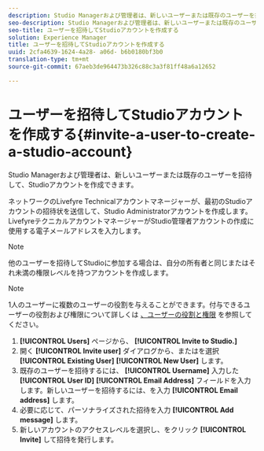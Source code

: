 ```yaml
---
description: Studio Managerおよび管理者は、新しいユーザーまたは既存のユーザーを招待して、Studioアカウントを作成できます。
seo-description: Studio Managerおよび管理者は、新しいユーザーまたは既存のユーザーを招待して、Studioアカウントを作成できます。
seo-title: ユーザーを招待してStudioアカウントを作成する
solution: Experience Manager
title: ユーザーを招待してStudioアカウントを作成する
uuid: 2cfa4639-1624-4a28- a06d- b6b0180bf3b0
translation-type: tm+mt
source-git-commit: 67aeb3de964473b326c88c3a3f81ff48a6a12652

---
```



# ユーザーを招待してStudioアカウントを作成する{#invite-a-user-to-create-a-studio-account}

Studio Managerおよび管理者は、新しいユーザーまたは既存のユーザーを招待して、Studioアカウントを作成できます。

ネットワークのLivefyre Technicalアカウントマネージャーが、最初のStudioアカウントの招待状を送信して、Studio Administratorアカウントを作成します。LivefyreテクニカルアカウントマネージャーがStudio管理者アカウントの作成に使用する電子メールアドレスを入力します。

>[!NOTE]
>
>他のユーザーを招待してStudioに参加する場合は、自分の所有者と同じまたはそれ未満の権限レベルを持つアカウントを作成します。

>[!NOTE]
>
>1人のユーザーに複数のユーザーの役割を与えることができます。付与できるユーザーの役割および権限について詳しくは [、ユーザーの役割と権限](../c-users-creating-accounts-with-studio-access/c-user-types.md#c_user_types) を参照してください。

1. **[!UICONTROL Users]** ページから、 **[!UICONTROL Invite to Studio.]** 
1. 開く **[!UICONTROL Invite user]** ダイアログから、またはを選択 **[!UICONTROL Existing User]** **[!UICONTROL New User]** します。
1. 既存のユーザーを招待するには、 **[!UICONTROL Username]** 入力した **[!UICONTROL User ID]** **[!UICONTROL Email Address]** フィールドを入力します。新しいユーザーを招待するには、を入力 **[!UICONTROL Email address]** します。
1. 必要に応じて、パーソナライズされた招待を入力 **[!UICONTROL Add message]** します。
1. 新しいアカウントのアクセスレベルを選択し、をクリック **[!UICONTROL Invite]** して招待を発行します。
